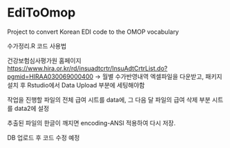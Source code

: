 # EdiToOmop
Project to convert Korean EDI code to the OMOP vocabulary

수가정리.R 코드 사용법

건강보험심사평가원 홈페이지
https://www.hira.or.kr/rd/insuadtcrtr/InsuAdtCrtrList.do?pgmid=HIRAA030069000400
-> 월별 수가반영내역 엑셀파일을 다운받고, 패키지 설치 후 Rstudio에서 Data Upload 부분에 세팅해야함

작업을 진행할 파일의 전체 급여 시트를 data에, 그 다음 달 파일의 급여 삭제 부분 시트를 data2에 설정
 
추출된 파일의 한글이 깨지면 encoding-ANSI 적용하여 다시 저장.

DB 업로드 후 코드 수정 예정
